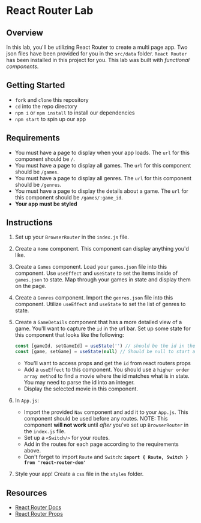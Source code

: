 # React Router Lab

## Overview

In this lab, you'll be utilizing React Router to create a multi page app. Two json files have been provided for you in the `src/data` folder. `React Router` has been installed in this project for you.  This lab was built with *functional components*.

## Getting Started

- `fork` and `clone` this repository
- `cd` into the repo directory
- `npm i` or `npm install` to install our dependencies
- `npm start` to spin up our app

## Requirements

- You must have a page to display when your app loads. The `url` for this component should be `/`.
- You must have a page to display all games. The `url` for this component should be `/games`.
- You must have a page to display all genres. The `url` for this component should be `/genres`.
- You must have a page to display the details about a game. The `url` for this component should be `/games/:game_id`.
- **Your app must be styled**

## Instructions

1. Set up your `BrowserRouter` in the `index.js` file.
2. Create a `Home` component. This component can display anything you'd like.
3. Create a `Games` component. Load your `games.json` file into this component. Use `useEffect` and `useState` to set the items inside of `games.json` to state.
   Map through your games in state and display them on the page.
4. Create a `Genres` component. Import the `genres.json` file into this component. Utilize `useEffect` and `useState` to set the list of genres to state.
5. Create a `GameDetails` component that has a more detailed view of a game. You'll want to capture the `id` in the url bar. Set up some state for this component that looks like the following:

   ```js
   const [gameId, setGameId] = useState('') // should be the id in the url bar,
   const [game, setGame] = useState(null) // Should be null to start and later becomes an object with the selected game.
   ```

   - You'll want to access props and get the `id` from react routers props
   - Add a `useEffect` to this component. You should use a `higher order array method` to find a movie where the id matches what is in state. You may need to parse the id into an integer.
   - Display the selected movie in this component.

6. In `App.js`:
   - Import the provided `Nav` component and add it to your `App.js`. This component should be used before any routes. NOTE: This component **will not work** until *after* you've set up `BrowserRouter` in the `index.js` file.
   - Set up a `<Switch/>` for your routes.
   - Add in the routes for each page according to the requirements above.
   - Don't forget to import `Route` and `Switch`: **`import { Route, Switch } from 'react-router-dom'`**
7. Style your app! Create a `css` file in the `styles` folder.

## Resources

- [React Router Docs](https://reactrouter.com/web/guides/quick-start)
- [React Router Props](https://reactrouter.com/web/api/match)
